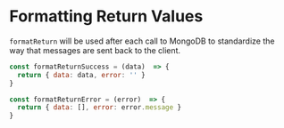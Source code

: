 # Formatting Return Values

`formatReturn` will be used after each call to MongoDB to standardize the way that messages are sent back to the client.



```js
const formatReturnSuccess = (data)  => {
  return { data: data, error: '' }
}

const formatReturnError = (error)  => {
  return { data: [], error: error.message }
}
```